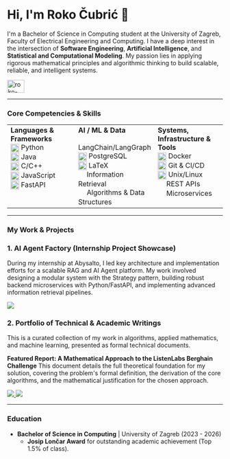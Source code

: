# Hi, I'm Roko Čubrić 👋

I'm a Bachelor of Science in Computing student at the University of Zagreb, Faculty of Electrical Engineering and Computing. I have a deep interest in the intersection of **Software Engineering**, **Artificial Intelligence**, and **Statistical and Computational Modeling**. My passion lies in applying rigorous mathematical principles and algorithmic thinking to build scalable, reliable, and intelligent systems.

<p align="left">
  <a href="https://linkedin.com/in/roko-cubric" target="blank"><img align="center" src="https://raw.githubusercontent.com/rahuldkjain/github-profile-readme-generator/master/src/images/icons/Social/linked-in-alt.svg"  alt="roko-cubric" height="30" width="40" /></a>
</p>

---

### Core Competencies & Skills

<table>
  <tr>
    <td valign="top" width="33%">
      <strong>Languages & Frameworks</strong><br>
      <img src="https://cdn.jsdelivr.net/gh/devicons/devicon/icons/python/python-original.svg" alt="Python" width="20" height="20" style="vertical-align: middle;"> Python<br>
      <img src="https://cdn.jsdelivr.net/gh/devicons/devicon/icons/java/java-original.svg" alt="Java" width="20" height="20" style="vertical-align: middle;"> Java<br>
      <img src="https://cdn.jsdelivr.net/gh/devicons/devicon/icons/cplusplus/cplusplus-original.svg" alt="C++" width="20" height="20" style="vertical-align: middle;"> C/C++<br>
      <img src="https://cdn.jsdelivr.net/gh/devicons/devicon/icons/javascript/javascript-original.svg" alt="JavaScript" width="20" height="20" style="vertical-align: middle;"> JavaScript<br>
      <img src="https://cdn.jsdelivr.net/gh/devicons/devicon/icons/fastapi/fastapi-original.svg" alt="FastAPI" width="20" height="20" style="vertical-align: middle;"> FastAPI<br>
    </td>
    <td valign="top" width="33%">
      <strong>AI / ML & Data</strong><br>
      <span style="display: inline-block; width: 20px; height: 20px; vertical-align: middle;"></span>LangChain/LangGraph<br>
      <img src="https://cdn.jsdelivr.net/gh/devicons/devicon/icons/postgresql/postgresql-original.svg" alt="PostgreSQL" width="20" height="20" style="vertical-align: middle;"> PostgreSQL<br>
      <img src="https://cdn.jsdelivr.net/gh/devicons/devicon/icons/latex/latex-original.svg" alt="LaTeX" width="20" height="20" style="vertical-align: middle;"> LaTeX<br>
      <span style="display: inline-block; width: 20px; height: 20px; vertical-align: middle;"></span>Information Retrieval<br>
      <span style="display: inline-block; width: 20px; height: 20px; vertical-align: middle;"></span>Algorithms & Data Structures<br>
    </td>
    <td valign="top" width="33%">
      <strong>Systems, Infrastructure & Tools</strong><br>
      <img src="https://cdn.jsdelivr.net/gh/devicons/devicon/icons/docker/docker-original.svg" alt="Docker" width="20" height="20" style="vertical-align: middle;"> Docker<br>
      <img src="https://cdn.jsdelivr.net/gh/devicons/devicon/icons/git/git-original.svg" alt="Git" width="20" height="20" style="vertical-align: middle;"> Git & CI/CD<br>
      <img src="https://cdn.jsdelivr.net/gh/devicons/devicon/icons/linux/linux-original.svg" alt="Linux" width="20" height="20" style="vertical-align: middle;"> Unix/Linux<br>
      <span style="display: inline-block; width: 20px; height: 20px; vertical-align: middle;"></span>REST APIs<br>
      <span style="display: inline-block; width: 20px; height: 20px; vertical-align: middle;"></span>Microservices<br>
    </td>
  </tr>
</table>

---

### My Work & Projects

### 1. AI Agent Factory (Internship Project Showcase)
During my internship at Abysalto, I led key architecture and implementation efforts for a scalable RAG and AI Agent platform. My work involved designing a modular system with the Strategy pattern, building robust backend microservices with Python/FastAPI, and implementing advanced information retrieval pipelines.

<a href="https://github.com/[YOUR_USERNAME]/AI-Agent-RAG-Platform" target="blank">
  <img src="https://img.shields.io/badge/-View Project Showcase-blue?style=for-the-badge&logo=github">
</a>

### 2. Portfolio of Technical & Academic Writings
This is a curated collection of my work in algorithms, applied mathematics, and machine learning, presented as formal technical documents.

**Featured Report: A Mathematical Approach to the ListenLabs Berghain Challenge**
This document details the full theoretical foundation for my solution, covering the problem's formal definition, the derivation of the core algorithms, and the mathematical justification for the chosen approach.

<a href="https://github.com/[YOUR_USERNAME]/Technical-Writings/blob/main/berghain-challenge/Berghain_Challenge_Mathematical_Approach.pdf" target="blank">
  <img src="https://img.shields.io/badge/-Read the Berghain Challenge Report (PDF)-red?style=for-the-badge&logo=adobe-acrobat-reader">
</a>
<a href="https://github.com/[YOUR_USERNAME]/Technical-Writings" target="blank">
  <img src="https://img.shields.io/badge/-Explore All Writings-grey?style=for-the-badge&logo=github">
</a>

---

### Education

- **Bachelor of Science in Computing** | University of Zagreb (2023 - 2026)
  - **Josip Lončar Award** for outstanding academic achievement (Top 1.5% of class).
